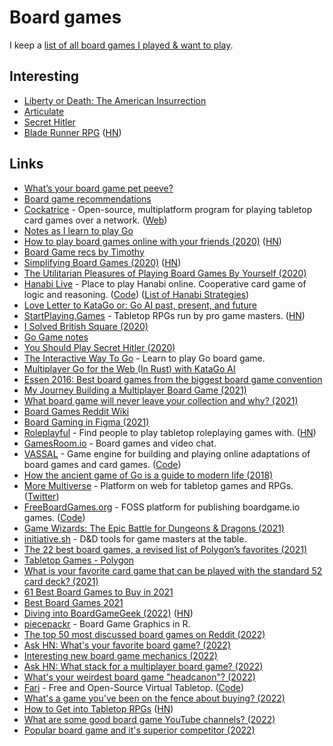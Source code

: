 # Board games

I keep a [list of all board games I played & want to play](https://boardgamegeek.com/collection/user/nikivi?subtype=boardgame).

## Interesting

- [Liberty or Death: The American Insurrection](https://boardgamegeek.com/boardgame/165872/liberty-or-death-american-insurrection)
- [Articulate](https://boardgamegeek.com/boardgame/6541/articulate)
- [Secret Hitler](https://www.secrethitler.com/)
- [Blade Runner RPG](https://www.bladerunner-rpg.com/) ([HN](https://news.ycombinator.com/item?id=30955306))

## Links

- [What’s your board game pet peeve?](https://www.reddit.com/r/boardgames/comments/ac9bjm/_/ed6d1w8/?context=1)
- [Board game recommendations](https://twitter.com/jaffathecake/status/1205808801762496513)
- [Cockatrice](https://github.com/Cockatrice/Cockatrice) - Open-source, multiplatform program for playing tabletop card games over a network. ([Web](https://cockatrice.github.io/))
- [Notes as I learn to play Go](https://github.com/coffeemug/baduk)
- [How to play board games online with your friends (2020)](https://masilotti.com/play-board-games-online/) ([HN](https://news.ycombinator.com/item?id=22967716))
- [Board Game recs by Timothy](https://timothyandrew.net/misc/board-games/)
- [Simplifying Board Games (2020)](https://www.jefftk.com/p/simplifying-board-games) ([HN](https://news.ycombinator.com/item?id=23372477))
- [The Utilitarian Pleasures of Playing Board Games By Yourself (2020)](https://www.atlasobscura.com/articles/utilitarian-pleasures-playing-board-games-by-yourself)
- [Hanabi Live](https://hanabi.live/) - Place to play Hanabi online. Cooperative card game of logic and reasoning. ([Code](https://github.com/Zamiell/hanabi-live)) ([List of Hanabi Strategies](https://github.com/Zamiell/hanabi-conventions))
- [Love Letter to KataGo or: Go AI past, present, and future](https://brantondemoss.com/writing/kata/)
- [StartPlaying.Games](https://startplaying.games/) - Tabletop RPGs run by pro game masters. ([HN](https://news.ycombinator.com/item?id=24827162))
- [I Solved British Square (2020)](https://nullprogram.com/blog/2020/10/19/)
- [Go Game notes](https://tromp.github.io/go.html)
- [You Should Play Secret Hitler (2020)](https://kristoff.it/blog/you-should-play-secret-hitler/)
- [The Interactive Way To Go](http://playgo.to/iwtg/en/) - Learn to play Go board game.
- [Multiplayer Go for the Web (In Rust) with KataGo AI](https://go.terkwood.farm/)
- [Essen 2016: Best board games from the biggest board game convention](https://arstechnica.com/gaming/2016/10/best-board-games-of-essen-2016/)
- [My Journey Building a Multiplayer Board Game (2021)](https://denvaar.github.io/articles/board_game.html)
- [What board game will never leave your collection and why? (2021)](https://www.reddit.com/r/boardgames/comments/ly15ct/what_game_will_never_leave_your_collection_and_why/)
- [Board Games Reddit Wiki](https://www.reddit.com/r/boardgames/wiki/index)
- [Board Gaming in Figma (2021)](https://mastery.games/post/board-gaming-in-figma/)
- [Roleplayful](https://roleplayful.com/) - Find people to play tabletop roleplaying games with. ([HN](https://news.ycombinator.com/item?id=26647424))
- [GamesRoom.io](https://gamesroom.io/) - Board games and video chat.
- [VASSAL](http://www.vassalengine.org/) - Game engine for building and playing online adaptations of board games and card games. ([Code](https://github.com/vassalengine/vassal))
- [How the ancient game of Go is a guide to modern life (2018)](https://www.youtube.com/watch?v=wQuh9YI8rn0)
- [More Multiverse](https://multiverse.com/) - Platform on web for tabletop games and RPGs. ([Twitter](https://twitter.com/play_multiverse))
- [FreeBoardGames.org](https://www.freeboardgames.org/en) - FOSS platform for publishing boardgame.io games. ([Code](https://github.com/freeboardgames/FreeBoardGames.org))
- [Game Wizards: The Epic Battle for Dungeons & Dragons (2021)](https://mitpress.mit.edu/books/game-wizards)
- [initiative.sh](https://initiative.sh/) - D&D tools for game masters at the table.
- [The 22 best board games, a revised list of Polygon’s favorites (2021)](https://www.polygon.com/tabletop-games/22751449/best-board-games)
- [Tabletop Games - Polygon](https://www.polygon.com/tabletop-games/)
- [What is your favorite card game that can be played with the standard 52 card deck? (2021)](https://www.reddit.com/r/AskAnAmerican/comments/qti9uz/what_is_your_favorite_card_game_that_can_be/)
- [61 Best Board Games to Buy in 2021](https://arstechnica.com/gaming/2021/12/best-board-games-buying-guide/)
- [Best Board Games 2021](https://www.nytimes.com/wirecutter/reviews/board-games-we-love/)
- [Diving into BoardGameGeek (2022)](https://jvanelteren.github.io/blog/2022/01/19/boardgames.html) ([HN](https://news.ycombinator.com/item?id=30040739))
- [piecepackr](https://github.com/piecepackr/piecepackr) - Board Game Graphics in R.
- [The top 50 most discussed board games on Reddit (2022)](https://www.reddit.com/r/boardgames/comments/vpmi7y/the_top_50_most_discussed_board_games_on_reddit/)
- [Ask HN: What's your favorite board game? (2022)](https://news.ycombinator.com/item?id=32004522)
- [Interesting new board game mechanics (2022)](https://www.reddit.com/r/boardgames/comments/vt7lkw/fresh_euro_mechanics_in_the_last_few_years/)
- [Ask HN: What stack for a multiplayer board game? (2022)](https://news.ycombinator.com/item?id=32054857)
- [What's your weirdest board game "headcanon"? (2022)](https://www.reddit.com/r/boardgames/comments/vxzdci/whats_your_weirdest_board_game_headcanon/)
- [Fari](https://fari.app/) - Free and Open-Source Virtual Tabletop. ([Code](https://github.com/fariapp/fari-app))
- [What's a game you've been on the fence about buying? (2022)](https://www.reddit.com/r/boardgames/comments/vyymye/whats_a_game_youve_been_on_the_fence_about_buying/)
- [How to Get into Tabletop RPGs](https://www.youtube.com/watch?v=N9NtdF51GWE) ([HN](https://news.ycombinator.com/item?id=32635969))
- [What are some good board game YouTube channels? (2022)](https://www.reddit.com/r/boardgames/comments/x6eeay/what_are_some_good_board_game_youtube_channels/)
- [Popular board game and it's superior competitor (2022)](https://www.reddit.com/r/boardgames/comments/x9f70e/a_popular_game_and_its_superior_competitor/)
